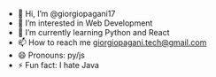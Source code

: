 - 👋 Hi, I’m @giorgiopagani17
- 👀 I’m interested in Web Development
- 🌱 I’m currently learning Python and React
- 📫 How to reach me giorgiopagani.tech@gmail.com
- 😄 Pronouns: py/js
- ⚡ Fun fact: I hate Java

<!---
giorgiopagani17/giorgiopagani17 is a ✨ special ✨ repository because its `README.md` (this file) appears on your GitHub profile.
You can click the Preview link to take a look at your changes.
--->
